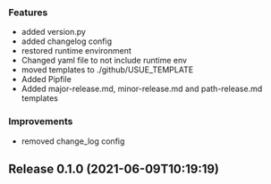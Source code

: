 ### Features
* added version.py
* added changelog config
* restored runtime environment
* Changed yaml file to not include runtime env
* moved templates to ./github/USUE_TEMPLATE
* Added Pipfile
* Added major-release.md, minor-release.md and path-release.md templates
### Improvements
* removed change_log config
## Release 0.1.0 (2021-06-09T10:19:19)

